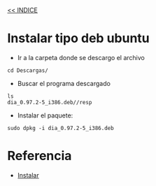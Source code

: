 [<< INDICE](../README.md)
# Instalar tipo deb ubuntu
- Ir a la carpeta donde se descargo el archivo
```console
cd Descargas/
```
- Buscar el programa descargado
```console
ls
dia_0.97.2-5_i386.deb//resp
```
- Instalar el paquete:
```console
sudo dpkg -i dia_0.97.2-5_i386.deb
```
# Referencia
- [Instalar](https://help.ubuntu.com/kubuntu/desktopguide/es/manual-install.html)